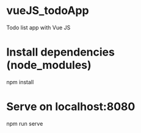 # vueJS_todoApp
Todo list app with Vue JS  

# Install dependencies (node_modules)
npm install

# Serve on localhost:8080
npm run serve

